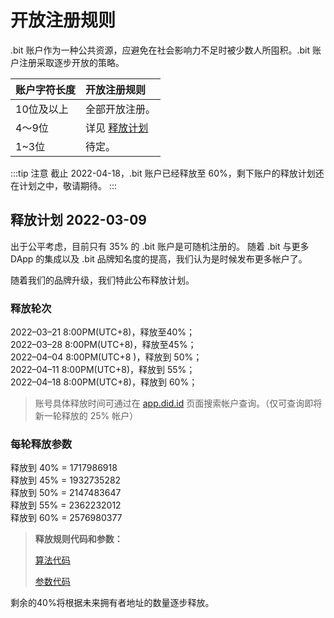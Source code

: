 # 开放注册规则

.bit 账户作为一种公共资源，应避免在社会影响力不足时被少数人所囤积。.bit 账户注册采取逐步开放的策略。

| 账户字符长度  | 开放注册规则           |
|:--------|:-----------------|
| 10位及以上  | 全部开放注册。          |
| 4～9位    | 详见 [释放计划](#释放计划) |
| 1~3位    | 待定。              |

:::tip 注意
截止 2022-04-18，.bit 账户已经释放至 60%，剩下账户的释放计划还在计划之中，敬请期待。
:::

## 释放计划 2022-03-09

出于公平考虑，目前只有 35% 的 .bit 账户是可随机注册的。
随着 .bit 与更多 DApp 的集成以及 .bit 品牌知名度的提高，我们认为是时候发布更多帐户了。

随着我们的品牌升级，我们特此公布释放计划。

### 释放轮次
2022–03–21 8:00PM(UTC+8)，释放至40%；  
2022–03–28 8:00PM(UTC+8)，释放至45%；  
2022–04–04 8:00PM(UTC+8 )，释放到 50%；  
2022–04–11 8:00PM(UTC+8)，释放到 55%；  
2022–04–18 8:00PM(UTC+8)，释放到 60%；  

> 账号具体释放时间可通过在 [app.did.id](https://app.did.id) 页面搜索帐户查询。（仅可查询即将新一轮释放的 25% 帐户）

### 每轮释放参数
释放到 40% = 1717986918  
释放到 45% = 1932735282  
释放到 50% = 2147483647  
释放到 55% = 2362232012  
释放到 60% = 2576980377  


> **释放规则代码和参数：**
> 
> [算法代码](https://github.com/dotbitHQ/das-contracts/blob/7717330047772f51855d79bd67b77dede34d0bf8/contracts/pre-account-cell-type/src/entry.rs#L597-L630)
> 
> [参数代码](https://github.com/dotbitHQ/das-contracts/blob/7717330047772f51855d79bd67b77dede34d0bf8/contracts/pre-account-cell-type/src/entry.rs#L607)

剩余的40%将根据未来拥有者地址的数量逐步释放。
